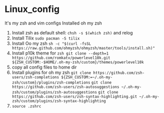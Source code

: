 # Linux_config
It's my zsh and vim configs
Installed oh my zsh
1) Install zsh as default shell: ``` chsh -s $(which zsh) ``` and relog
2) Install Tilix ```sudo pacman -S tilix```
3) Install Oo my zsh ```sh -c "$(curl -fsSL https://raw.github.com/ohmyzsh/ohmyzsh/master/tools/install.sh)"```
4) Install p10k theme for ```zsh git clone --depth=1 https://github.com/romkatv/powerlevel10k.git ${ZSH_CUSTOM:-$HOME/.oh-my-zsh/custom}/themes/powerlevel10k```
5) copy all config files to home dir
6) Install plugins for oh my zsh 
```git clone https://github.com/zsh-users/zsh-completions ${ZSH_CUSTOM:=~/.oh-my-zsh/custom}/plugins/zsh-completions```
```git clone https://github.com/zsh-users/zsh-autosuggestions ~/.oh-my-zsh/custom/plugins/zsh-autosuggestions``` 
```git clone https://github.com/zsh-users/zsh-syntax-highlighting.git ~/.oh-my-zsh/custom/plugins/zsh-syntax-highlighting```
6) ```source .zshrc```
